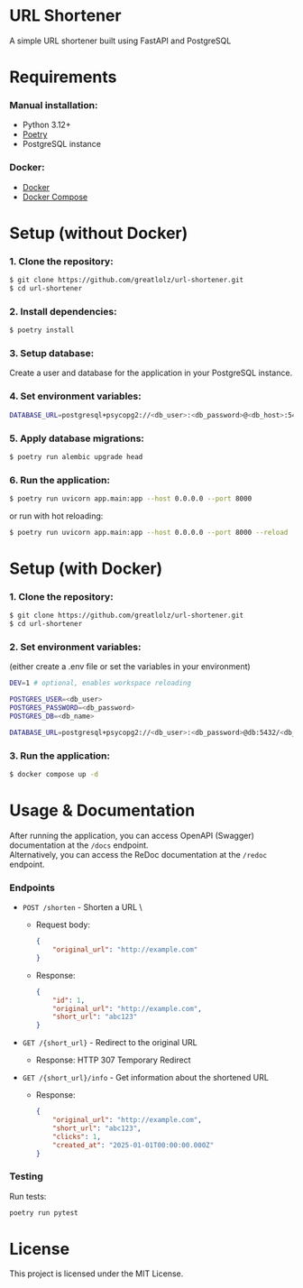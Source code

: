 # URL Shortener

A simple URL shortener built using FastAPI and PostgreSQL

# Requirements

### Manual installation:

- Python 3.12+
- [Poetry](https://python-poetry.org/docs/)
- PostgreSQL instance

### Docker:

- [Docker](https://www.docker.com/)
- [Docker Compose](https://docs.docker.com/compose/)

# Setup (without Docker)

### 1. Clone the repository:

```bash
$ git clone https://github.com/greatlolz/url-shortener.git
$ cd url-shortener
```

### 2. Install dependencies:

```bash
$ poetry install
```

### 3. Setup database:

Create a user and database for the application in your PostgreSQL instance.

### 4. Set environment variables:

```bash
DATABASE_URL=postgresql+psycopg2://<db_user>:<db_password>@<db_host>:5432/<db_name>
```

### 5. Apply database migrations:

```bash
$ poetry run alembic upgrade head
```

### 6. Run the application:

```bash
$ poetry run uvicorn app.main:app --host 0.0.0.0 --port 8000
```

or run with hot reloading:

```bash
$ poetry run uvicorn app.main:app --host 0.0.0.0 --port 8000 --reload
```

# Setup (with Docker)

### 1. Clone the repository:

```bash
$ git clone https://github.com/greatlolz/url-shortener.git
$ cd url-shortener
```

### 2. Set environment variables:
(either create a .env file or set the variables in your environment)

```bash
DEV=1 # optional, enables workspace reloading

POSTGRES_USER=<db_user>
POSTGRES_PASSWORD=<db_password>
POSTGRES_DB=<db_name>

DATABASE_URL=postgresql+psycopg2://<db_user>:<db_password>@db:5432/<db_name>
```

### 3. Run the application:

```bash
$ docker compose up -d
```

# Usage & Documentation

After running the application, you can access OpenAPI (Swagger) documentation at the `/docs` endpoint. \
Alternatively, you can access the ReDoc documentation at the `/redoc` endpoint.

### Endpoints

- `POST /shorten` -  Shorten a URL \
    - Request body: 
        ```json
        {
            "original_url": "http://example.com"
        }
        ```
    - Response: 
        ```json
        {
            "id": 1,
            "original_url": "http://example.com",
            "short_url": "abc123"
        }
        ```
- `GET /{short_url}` - Redirect to the original URL
    - Response: HTTP 307 Temporary Redirect
    
- `GET /{short_url}/info` - Get information about the shortened URL
    - Response: 
        ```json
        {
            "original_url": "http://example.com",
            "short_url": "abc123",
            "clicks": 1,
            "created_at": "2025-01-01T00:00:00.000Z"
        }
        ```

### Testing

Run tests:
```bash
poetry run pytest
```

# License

This project is licensed under the MIT License.


